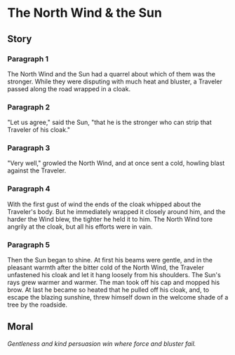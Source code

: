 
# The North Wind & the Sun

## Story


### Paragraph 1

The North Wind and the Sun had a quarrel about which of them was the stronger. While they were disputing with much heat and bluster, a Traveler passed along the road wrapped in a cloak.



### Paragraph 2

"Let us agree," said the Sun, "that he is the stronger who can strip that Traveler of his cloak."



### Paragraph 3

"Very well," growled the North Wind, and at once sent a cold, howling blast against the Traveler.



### Paragraph 4

With the first gust of wind the ends of the cloak whipped about the Traveler's body. But he immediately wrapped it closely around him, and the harder the Wind blew, the tighter he held it to him. The North Wind tore angrily at the cloak, but all his efforts were in vain.



### Paragraph 5

Then the Sun began to shine. At first his beams were gentle, and in the pleasant warmth after the bitter cold of the North Wind, the Traveler unfastened his cloak and let it hang loosely from his shoulders. The Sun's rays grew warmer and warmer. The man took off his cap and mopped his brow. At last he became so heated that he pulled off his cloak, and, to escape the blazing sunshine, threw himself down in the welcome shade of a tree by the roadside.



## Moral

_Gentleness and kind persuasion win where force and bluster fail._

